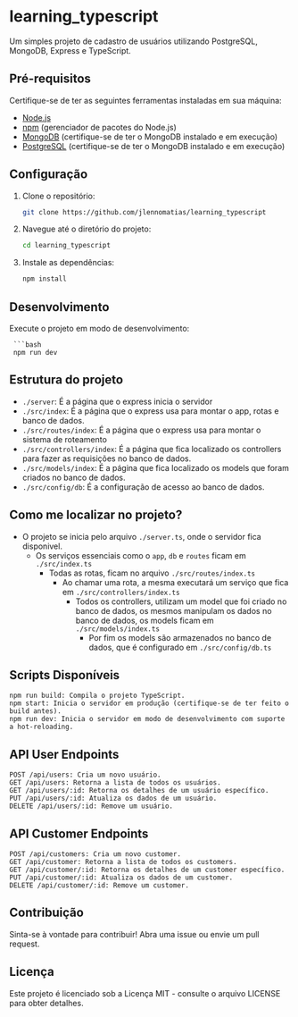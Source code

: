 # learning_typescript

Um simples projeto de cadastro de usuários utilizando PostgreSQL, MongoDB, Express e TypeScript.

## Pré-requisitos

Certifique-se de ter as seguintes ferramentas instaladas em sua máquina:

- [Node.js](https://nodejs.org/)
- [npm](https://www.npmjs.com/) (gerenciador de pacotes do Node.js)
- [MongoDB](https://www.mongodb.com/try/download/community) (certifique-se de ter o MongoDB instalado e em execução)
- [PostgreSQL](https://www.postgresql.org/download/) (certifique-se de ter o MongoDB instalado e em execução)

## Configuração

1. Clone o repositório:

   ```bash
   git clone https://github.com/jlennomatias/learning_typescript

2. Navegue até o diretório do projeto:

   ```bash
   cd learning_typescript

3. Instale as dependências:

   ```bash
   npm install

## Desenvolvimento

Execute o projeto em modo de desenvolvimento:

     ```bash
     npm run dev

## Estrutura do projeto

- `./server`: É a página que o express inicia o servidor
- `./src/index`: É a página que o express usa para montar o app, rotas e banco de dados.
- `./src/routes/index`: É a página que o express usa para montar o sistema de roteamento
- `./src/controllers/index`: É a página que fica localizado os controllers para fazer as requisições no banco de dados.
- `./src/models/index`: É a página que fica localizado os models que foram criados no banco de dados.
- `./src/config/db`: É a configuração de acesso ao banco de dados.

## Como me localizar no projeto?

- O projeto se inicia pelo arquivo `./server.ts`, onde o servidor fica disponivel.
  - Os serviços essenciais como o `app`, `db` e `routes` ficam em `./src/index.ts`
    - Todas as rotas, ficam no arquivo `./src/routes/index.ts`
      - Ao chamar uma rota, a mesma executará um serviço que fica em  `./src/controllers/index.ts`
        - Todos os controllers, utilizam um model que foi criado no banco de dados, os mesmos manipulam os dados no banco de dados, os models ficam em  `./src/models/index.ts`
          - Por fim os models são armazenados no banco de dados, que é configurado em `./src/config/db.ts`

## Scripts Disponíveis
    npm run build: Compila o projeto TypeScript.
    npm start: Inicia o servidor em produção (certifique-se de ter feito o build antes).
    npm run dev: Inicia o servidor em modo de desenvolvimento com suporte a hot-reloading.

## API User Endpoints

    POST /api/users: Cria um novo usuário.
    GET /api/users: Retorna a lista de todos os usuários.
    GET /api/users/:id: Retorna os detalhes de um usuário específico.
    PUT /api/users/:id: Atualiza os dados de um usuário.
    DELETE /api/users/:id: Remove um usuário.

## API Customer Endpoints

    POST /api/customers: Cria um novo customer.
    GET /api/customer: Retorna a lista de todos os customers.
    GET /api/customer/:id: Retorna os detalhes de um customer específico.
    PUT /api/customer/:id: Atualiza os dados de um customer.
    DELETE /api/customer/:id: Remove um customer.

## Contribuição

Sinta-se à vontade para contribuir! Abra uma issue ou envie um pull request.

## Licença

Este projeto é licenciado sob a Licença MIT - consulte o arquivo LICENSE para obter detalhes.
